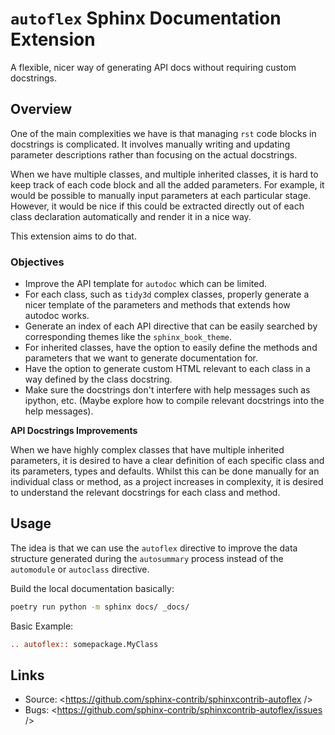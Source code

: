 # `autoflex` Sphinx Documentation Extension

A flexible, nicer way of generating API docs without requiring custom docstrings.

## Overview

One of the main complexities we have is that managing `rst` code blocks in docstrings is complicated. It involves manually writing and updating parameter descriptions rather than focusing on the actual docstrings.

When we have multiple classes, and multiple inherited classes, it is hard to keep track of each code block and all the added parameters. For example, it would be possible to manually input parameters at each particular stage. However, it would be nice if this could be extracted directly out of each class declaration automatically and render it in a nice way.

This extension aims to do that.

### Objectives

- Improve the API template for `autodoc` which can be limited.
- For each class, such as `tidy3d` complex classes, properly generate a nicer template of the parameters and methods that extends how autodoc works.
- Generate an index of each API directive that can be easily searched by corresponding themes like the `sphinx_book_theme`.
- For inherited classes, have the option to easily define the methods and parameters that we want to generate documentation for.
- Have the option to generate custom HTML relevant to each class in a way defined by the class docstring.
- Make sure the docstrings don't interfere with help messages such as ipython, etc. (Maybe explore how to compile relevant docstrings into the help messages).

**API Docstrings Improvements**

When we have highly complex classes that have multiple inherited parameters, it is desired to have a clear definition of each specific class and its parameters, types and defaults. Whilst this can be done manually for an individual class or method, as a project increases in complexity, it is desired to understand the relevant docstrings for each class and method.

## Usage

The idea is that we can use the `autoflex` directive to improve the data structure generated during the `autosummary` process instead of the `automodule` or `autoclass` directive.

Build the local documentation basically:

```bash
poetry run python -m sphinx docs/ _docs/
```

Basic Example:

```rst
.. autoflex:: somepackage.MyClass
```





## Links

-   Source: <https://github.com/sphinx-contrib/sphinxcontrib-autoflex />
-   Bugs: <https://github.com/sphinx-contrib/sphinxcontrib-autoflex/issues />
